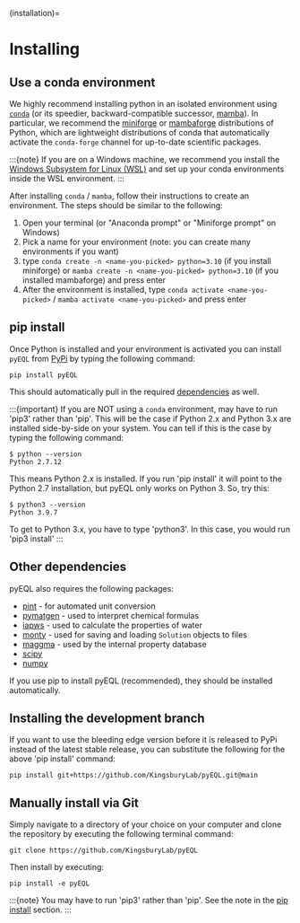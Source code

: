 (installation)=

# Installing

## Use a conda environment

We highly recommend installing python in an isolated environment using [`conda`](https://docs.conda.io/en/latest/) (or its speedier, backward-compatible successor, [mamba](https://mamba.readthedocs.io/en/latest/)). In particular, we recommend the [miniforge](https://github.com/conda-forge/miniforge#miniforge3) or [mambaforge](https://github.com/conda-forge/miniforge#mambaforge) distributions of Python, which are lightweight distributions of conda that automatically activate the `conda-forge` channel for up-to-date scientific packages.


:::{note}
If you are on a Windows machine, we recommend you install the [Windows Subsystem for Linux (WSL)](https://learn.microsoft.com/en-us/windows/wsl/install) and set up your conda environments inside the WSL environment.
:::

After installing `conda` / `mamba`, follow their instructions to create an environment. The steps should be similar to the following:

1. Open your terminal (or "Anaconda prompt" or "Miniforge prompt" on Windows)
2. Pick a name for your environment (note: you can create many environments if you want)
3. type `conda create -n <name-you-picked> python=3.10` (if you install miniforge) or `mamba create -n <name-you-picked> python=3.10` (if you installed mambaforge) and press enter
4. After the environment is installed, type `conda activate <name-you-picked>` / `mamba activate <name-you-picked>` and press enter

## pip install

Once Python is installed and your environment is activated you can install `pyEQL` from [PyPi](https://pypi.python.org/pypi) by typing the following command:

```
pip install pyEQL
```

This should automatically pull in the required [dependencies](#other-dependencies) as well.

:::{important}
If you are NOT using a `conda` environment, may have to run 'pip3' rather than 'pip'. This will be the case if Python 2.x and Python 3.x are installed side-by-side on your system.
You can tell if this is the case by typing the following command:

```
$ python --version
Python 2.7.12
```

This means Python 2.x is installed. If you run 'pip install' it will point to the Python 2.7 installation, but pyEQL
only works on Python 3. So, try this:

```
$ python3 --version
Python 3.9.7
```

To get to Python 3.x, you have to type 'python3'. In this case, you would run 'pip3 install'
:::

## Other dependencies

pyEQL also requires the following packages:

- [pint](https://github.com/hgrecco/pint) - for automated unit conversion
- [pymatgen](https://github.com/materialsproject/pymatgen/) - used to interpret chemical formulas
- [iapws](https://github.com/jjgomera/iapws/) - used to calculate the properties of water
- [monty](https://github.com/materialsvirtuallab/monty) - used for saving and loading `Solution` objects to files
- [maggma](https://materialsproject.github.io/maggma/) - used by the internal property database
- [scipy](http://scipy.org/)
- [numpy](http://numpy.org/)

If you use pip to install pyEQL (recommended), they should be installed automatically.


## Installing the development branch

If you want to use the bleeding edge version before it is released to PyPi instead of the latest stable release, you can substitute the following for the above 'pip install' command:

```
pip install git+https://github.com/KingsburyLab/pyEQL.git@main
```

## Manually install via Git

Simply navigate to a directory of your choice on your computer and clone the repository by executing the following terminal command:

```
git clone https://github.com/KingsburyLab/pyEQL
```

Then install by executing:

```
pip install -e pyEQL
```

:::{note}
You may have to run 'pip3' rather than 'pip'. See the note in the [pip install](#pip-install) section.
:::
